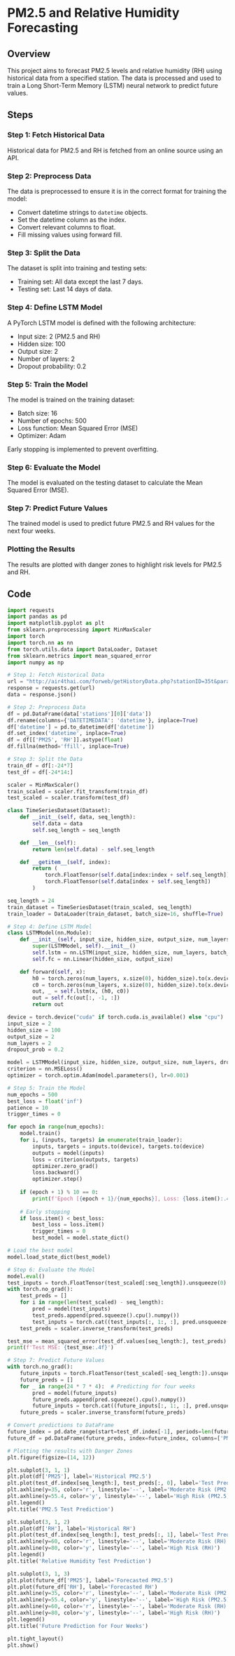 # PM2.5 and Relative Humidity Forecasting

## Overview

This project aims to forecast PM2.5 levels and relative humidity (RH) using historical data from a specified station. The data is processed and used to train a Long Short-Term Memory (LSTM) neural network to predict future values.

## Steps

### Step 1: Fetch Historical Data

Historical data for PM2.5 and RH is fetched from an online source using an API.

### Step 2: Preprocess Data

The data is preprocessed to ensure it is in the correct format for training the model:
- Convert datetime strings to `datetime` objects.
- Set the datetime column as the index.
- Convert relevant columns to float.
- Fill missing values using forward fill.

### Step 3: Split the Data

The dataset is split into training and testing sets:
- Training set: All data except the last 7 days.
- Testing set: Last 14 days of data.

### Step 4: Define LSTM Model

A PyTorch LSTM model is defined with the following architecture:
- Input size: 2 (PM2.5 and RH)
- Hidden size: 100
- Output size: 2
- Number of layers: 2
- Dropout probability: 0.2

### Step 5: Train the Model

The model is trained on the training dataset:
- Batch size: 16
- Number of epochs: 500
- Loss function: Mean Squared Error (MSE)
- Optimizer: Adam

Early stopping is implemented to prevent overfitting.

### Step 6: Evaluate the Model

The model is evaluated on the testing dataset to calculate the Mean Squared Error (MSE).

### Step 7: Predict Future Values

The trained model is used to predict future PM2.5 and RH values for the next four weeks.

### Plotting the Results

The results are plotted with danger zones to highlight risk levels for PM2.5 and RH.

## Code

```python
import requests
import pandas as pd
import matplotlib.pyplot as plt
from sklearn.preprocessing import MinMaxScaler
import torch
import torch.nn as nn
from torch.utils.data import DataLoader, Dataset
from sklearn.metrics import mean_squared_error
import numpy as np

# Step 1: Fetch Historical Data
url = "http://air4thai.com/forweb/getHistoryData.php?stationID=35t&param=PM25,RH&type=hr&sdate=2024-06-21&edate=2024-07-21&stime=00&etime=23"
response = requests.get(url)
data = response.json()

# Step 2: Preprocess Data
df = pd.DataFrame(data['stations'][0]['data'])
df.rename(columns={'DATETIMEDATA': 'datetime'}, inplace=True)
df['datetime'] = pd.to_datetime(df['datetime'])
df.set_index('datetime', inplace=True)
df = df[['PM25', 'RH']].astype(float)
df.fillna(method='ffill', inplace=True)

# Step 3: Split the Data
train_df = df[:-24*7]
test_df = df[-24*14:]

scaler = MinMaxScaler()
train_scaled = scaler.fit_transform(train_df)
test_scaled = scaler.transform(test_df)

class TimeSeriesDataset(Dataset):
    def __init__(self, data, seq_length):
        self.data = data
        self.seq_length = seq_length

    def __len__(self):
        return len(self.data) - self.seq_length

    def __getitem__(self, index):
        return (
            torch.FloatTensor(self.data[index:index + self.seq_length]),
            torch.FloatTensor(self.data[index + self.seq_length])
        )

seq_length = 24
train_dataset = TimeSeriesDataset(train_scaled, seq_length)
train_loader = DataLoader(train_dataset, batch_size=16, shuffle=True)

# Step 4: Define LSTM Model
class LSTMModel(nn.Module):
    def __init__(self, input_size, hidden_size, output_size, num_layers, dropout_prob):
        super(LSTMModel, self).__init__()
        self.lstm = nn.LSTM(input_size, hidden_size, num_layers, batch_first=True, dropout=dropout_prob)
        self.fc = nn.Linear(hidden_size, output_size)

    def forward(self, x):
        h0 = torch.zeros(num_layers, x.size(0), hidden_size).to(x.device)
        c0 = torch.zeros(num_layers, x.size(0), hidden_size).to(x.device)
        out, _ = self.lstm(x, (h0, c0))
        out = self.fc(out[:, -1, :])
        return out

device = torch.device("cuda" if torch.cuda.is_available() else "cpu")
input_size = 2
hidden_size = 100
output_size = 2
num_layers = 2
dropout_prob = 0.2

model = LSTMModel(input_size, hidden_size, output_size, num_layers, dropout_prob).to(device)
criterion = nn.MSELoss()
optimizer = torch.optim.Adam(model.parameters(), lr=0.001)

# Step 5: Train the Model
num_epochs = 500
best_loss = float('inf')
patience = 10
trigger_times = 0

for epoch in range(num_epochs):
    model.train()
    for i, (inputs, targets) in enumerate(train_loader):
        inputs, targets = inputs.to(device), targets.to(device)
        outputs = model(inputs)
        loss = criterion(outputs, targets)
        optimizer.zero_grad()
        loss.backward()
        optimizer.step()
    
    if (epoch + 1) % 10 == 0:
        print(f'Epoch [{epoch + 1}/{num_epochs}], Loss: {loss.item():.4f}')
    
    # Early stopping
    if loss.item() < best_loss:
        best_loss = loss.item()
        trigger_times = 0
        best_model = model.state_dict()

# Load the best model
model.load_state_dict(best_model)

# Step 6: Evaluate the Model
model.eval()
test_inputs = torch.FloatTensor(test_scaled[:seq_length]).unsqueeze(0).to(device)
with torch.no_grad():
    test_preds = []
    for i in range(len(test_scaled) - seq_length):
        pred = model(test_inputs)
        test_preds.append(pred.squeeze().cpu().numpy())
        test_inputs = torch.cat((test_inputs[:, 1:, :], pred.unsqueeze(0)), dim=1)
    test_preds = scaler.inverse_transform(test_preds)

test_mse = mean_squared_error(test_df.values[seq_length:], test_preds)
print(f'Test MSE: {test_mse:.4f}')

# Step 7: Predict Future Values
with torch.no_grad():
    future_inputs = torch.FloatTensor(test_scaled[-seq_length:]).unsqueeze(0).to(device)
    future_preds = []
    for _ in range(24 * 7 * 4):  # Predicting for four weeks
        pred = model(future_inputs)
        future_preds.append(pred.squeeze().cpu().numpy())
        future_inputs = torch.cat((future_inputs[:, 1:, :], pred.unsqueeze(0)), dim=1)
    future_preds = scaler.inverse_transform(future_preds)

# Convert predictions to DataFrame
future_index = pd.date_range(start=test_df.index[-1], periods=len(future_preds)+1, freq='H')[1:]
future_df = pd.DataFrame(future_preds, index=future_index, columns=['PM25', 'RH'])

# Plotting the results with Danger Zones
plt.figure(figsize=(14, 12))

plt.subplot(3, 1, 1)
plt.plot(df['PM25'], label='Historical PM2.5')
plt.plot(test_df.index[seq_length:], test_preds[:, 0], label='Test Predicted PM2.5')
plt.axhline(y=35, color='r', linestyle='--', label='Moderate Risk (PM2.5)')
plt.axhline(y=55.4, color='y', linestyle='--', label='High Risk (PM2.5)')
plt.legend()
plt.title('PM2.5 Test Prediction')

plt.subplot(3, 1, 2)
plt.plot(df['RH'], label='Historical RH')
plt.plot(test_df.index[seq_length:], test_preds[:, 1], label='Test Predicted RH')
plt.axhline(y=60, color='r', linestyle='--', label='Moderate Risk (RH)')
plt.axhline(y=80, color='y', linestyle='--', label='High Risk (RH)')
plt.legend()
plt.title('Relative Humidity Test Prediction')

plt.subplot(3, 1, 3)
plt.plot(future_df['PM25'], label='Forecasted PM2.5')
plt.plot(future_df['RH'], label='Forecasted RH')
plt.axhline(y=35, color='r', linestyle='--', label='Moderate Risk (PM2.5)')
plt.axhline(y=55.4, color='y', linestyle='--', label='High Risk (PM2.5)')
plt.axhline(y=60, color='r', linestyle='--', label='Moderate Risk (RH)')
plt.axhline(y=80, color='y', linestyle='--', label='High Risk (RH)')
plt.legend()
plt.title('Future Prediction for Four Weeks')

plt.tight_layout()
plt.show()

